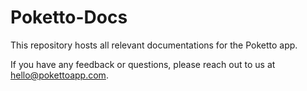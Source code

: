 # Poketto-Docs
This repository hosts all relevant documentations for the Poketto app.

If you have any feedback or questions, please reach out to us at hello@pokettoapp.com.
